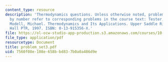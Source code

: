 ```yaml
---
content_type: resource
description: 'Thermodynamics questions. Unless otherwise noted, problems assigned
  by number refer to corresponding problems in the course text: Tester, J. W., and
  Modell, Michael. Thermodynamics and Its Applications. Upper Saddle River, NJ: Prentice
  Hall PTR, 1997. ISBN: 0-13-915356-X.'
file: https://ol-ocw-studio-app-production.s3.amazonaws.com/courses/10-40-chemical-engineering-thermodynamics-fall-2003/7560f08e108e658bbd837b0a0a486d9e_problem_set3.pdf
file_type: application/pdf
resourcetype: Document
title: problem_set3.pdf
uid: 7560f08e-108e-658b-bd83-7b0a0a486d9e
---
```

